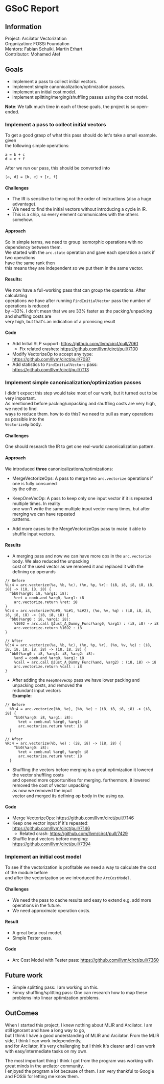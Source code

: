 # GSoC Report
</hr>

## Information
</hr>

Project: Arcilator Vectorization</br>
Organization: FOSSi Foundation</br>
Mentors: Fabian Schuiki, Martin Erhart</br>
Contributor: Mohamed Atef</br>

## Goals
</hr>

* Implement a pass to collect initial vectors.
* Implement simple canonicalization/optimization passes.
* Implement an initial cost model.
* implement splitting/merging/shuffling passes using the cost model.

**Note**: We talk much time in each of these goals, the project is so open-ended.</br>

### Implement a pass to collect initial vectors
</hr>
To get a good grasp of what this pass should do let's take a small example. given</br>
the following simple operations:</br>

```
a = b + c
d = e + f 
```
After we run our pass, this should be converted into</br>

```
[a, d] = [b, e] + [c, f]
```

#### Challenges
* The IR is sensitive to timing not the order of instructions (also a huge advantage).
* We need to find the initial vectors without introducing a cycle in IR.
* This is a chip, so every element communicates with the others somehow.

#### Approach
So in simple terms, we need to group isomorphic operations with no dependency between them.</br>
We started with the `arc.state` operation and gave each operation a rank if two operations<br>have the same rank then</br> 
this means they are independent so we put them in the same vector.</br>

#### Results:
We now have a full-working pass that can group the operations. After calculating</br>
operations we have after running `FindInitialVector` pass the number of operations is reduced</br>
by ~33%. I don't mean that we are 33% faster as the packing/unpacking and shuffling costs are</br>
very high, but that's an indication of a promising result</br>

#### Code
* Add Initial SLP support: https://github.com/llvm/circt/pull/7061
	* Fix related crashes: https://github.com/llvm/circt/pull/7100
* Modify VectorizeOp to accept any type: https://github.com/llvm/circt/pull/7087
* Add statistics to `FindInitialVectors` pass: https://github.com/llvm/circt/pull/7113

### Implement simple canonicalization/optimization passes
I didn't expect this step would take most of our work, but it turned out to be very important.</br>
As mentioned before packing/unpacking and shuffling costs are very high, we need to find</br>
ways to reduce them. how to do this? we need to pull as many operations as possible into the</br>
`VectorizeOp` body.

#### Challenges
One should research the IR to get one real-world canonicalization pattern.

#### Approach
We introduced **three** canonicalizations/optimizations:
* MergeVectorizeOps: A pass to merge two `arc.vectorize` operations if one is fully consumed</br>
	by the other.

* KeepOneVecOp: A pass to keep only one input vector if it is repeated multiple times. In reality</br>
one won't write the same multiple input vector many times, but after merging we can have repeated</br>
patterns.

* Add more cases to the MergeVectorizeOps pass to make it able to shuffle input vectors.

#### Results
* A merging pass and now we can have more ops in the `arc.vectorize` body. We also reduced the unpacking</br>
  cost of the used vector as we removed it and replaced it with the defining op operands</br>
```
// Before
%L:4 = arc.vectorize(%a, %b, %c), (%n, %p, %r): (i8, i8, i8, i8, i8, i8) -> (i8, i8, i8) {
  ^bb0(%arg0: i8, %arg1: i8):
    %ret = comb.and %arg0, %arg1: i8
    arc.vectorize.return %ret: i8
}
%C:4 = arc.vectorize(%L#0, %L#1, %L#2), (%o, %v, %q) : (i8, i8, i8, i8, i8, i8) -> (i8, i8, i8) {
  ^bb0(%arg0 : i8, %arg1: i8):
    %1692 = arc.call @Just_A_Dummy_Func(%arg0, %arg1) : (i8, i8) -> i8
    arc.vectorize.return %1692 : i8
}
```
```
// After
%C:4 = arc.vectorize(%a, %b, %c), (%n, %p, %r), (%o, %v, %q) : (i8, i8, i8, i8, i8, i8) -> (i8, i8, i8) {
  ^bb0(%arg0 : i8, %arg1: i8, %arg2: i8):
    %and = comb.and %arg0, %arg1: i8
    %call = arc.call @Just_A_Dummy_Func(%and, %arg2) : (i8, i8) -> i8
    arc.vectorize.return %call : i8
}
```
* After adding the `KeepOneVecOp` pass we have lower packing and unpacking costs, and removed the </br>
redundant input vectors</br>
**Example:** </br>
```
// Before
  %R:4 = arc.vectorize(%b, %e), (%b, %e) : (i8, i8, i8, i8) -> (i8, i8) {
    ^bb0(%arg0: i8, %arg1: i8):
      %ret = comb.mul %arg0, %arg1: i8
      arc.vectorize.return %ret: i8
  }
```
```
// After
%R:4 = arc.vectorize(%b, %e) : (i8, i8) -> (i8, i8) {
    ^bb0(%arg0: i8):
      %ret = comb.mul %arg0, %arg0: i8
      arc.vectorize.return %ret: i8
  }
```
* Shuffling the vectors before merging is a great optimization it lowered the vector shuffling costs</br> and opened more opportunities for merging. furthermore, it lowered removed the cost of vector unpacking</br> as now we removed the input</br>vector and merged its defining op body in the using op.</br>

#### Code
* Merge VectorizeOps: https://github.com/llvm/circt/pull/7146
* Keep one vector input if it's repeated: https://github.com/llvm/circt/pull/7146
	* Related crash: https://github.com/llvm/circt/pull/7429
* Shuffle Input vectors before merging: https://github.com/llvm/circt/pull/7394

### Implement an initial cost model
To see if the vectorization is profitable we need a way to calculate the cost of the module before</br> and after the vectorization so we introduced the `ArcCostModel`.

#### Challenges
* We need the pass to cache results and easy to extend e.g. add more operations in the future.
* We need approximate operation costs.

#### Result
* A great beta cost model.
* Simple Tester pass.

#### Code
* Arc Cost Model with Tester pass: https://github.com/llvm/circt/pull/7360

## Future work
</hr>

* Simple splitting pass: I am working on this.
* Fancy shuffling/splitting pass: One can research how to map these problems into linear optimization problems.

## OutComes
</hr>

When I started this project, I knew nothing about MLIR and Arcilator. I am still ignorant and have a long way to go,</br>
but I think I have a good understanding of MLIR and Arcilator. From the MLIR side, I think I can work independently,</br>
and for Arcilator, it's very challenging but I think It's clearer and I can work with easy/intermediate tasks on my own.</br>

The most important thing I think I got from the program was working with great minds in the arcilator community.</br>
I enjoyed the program a lot because of them. I am very thankful to Google and FOSSi for letting me know them.
